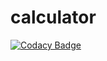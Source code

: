 # calculator
[![Codacy Badge](https://api.codacy.com/project/badge/Grade/2abeda646f1249b8990d1893fe1dfc19)](https://app.codacy.com/manual/99002551/calculator?utm_source=github.com&utm_medium=referral&utm_content=99002551/calculator&utm_campaign=Badge_Grade_Dashboard)
